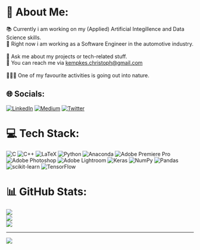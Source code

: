 # 💫 About Me:
📚 Currently i am working on my (Applied) Artificial Integillence and Data Science skills.<br>🚗 Right now i am working as a Software Engineer in the automotive industry.<br><br>💬 Ask me about my projects or tech-related stuff.<br>📧  You can reach me via kempkes.christoph@gmail.com<br><br>🚵‍♂️🥾 One of my favourite activities is going out into nature.


## 🌐 Socials:
[![LinkedIn](https://img.shields.io/badge/LinkedIn-%230077B5.svg?logo=linkedin&logoColor=white)](https://linkedin.com/in/christoph-kempkes) [![Medium](https://img.shields.io/badge/Medium-12100E?logo=medium&logoColor=white)](https://medium.com/@wahlschwabe) [![Twitter](https://img.shields.io/badge/Twitter-%231DA1F2.svg?logo=Twitter&logoColor=white)](https://twitter.com/wahlschwaben) 

# 💻 Tech Stack:
![C](https://img.shields.io/badge/c-%2300599C.svg?style=for-the-badge&logo=c&logoColor=white) ![C++](https://img.shields.io/badge/c++-%2300599C.svg?style=for-the-badge&logo=c%2B%2B&logoColor=white) ![LaTeX](https://img.shields.io/badge/latex-%23008080.svg?style=for-the-badge&logo=latex&logoColor=white) ![Python](https://img.shields.io/badge/python-3670A0?style=for-the-badge&logo=python&logoColor=ffdd54) ![Anaconda](https://img.shields.io/badge/Anaconda-%2344A833.svg?style=for-the-badge&logo=anaconda&logoColor=white) ![Adobe Premiere Pro](https://img.shields.io/badge/Adobe%20Premiere%20Pro-9999FF.svg?style=for-the-badge&logo=Adobe%20Premiere%20Pro&logoColor=white) ![Adobe Photoshop](https://img.shields.io/badge/adobephotoshop-%2331A8FF.svg?style=for-the-badge&logo=adobephotoshop&logoColor=white) ![Adobe Lightroom](https://img.shields.io/badge/Adobe%20Lightroom-31A8FF.svg?style=for-the-badge&logo=Adobe%20Lightroom&logoColor=white) ![Keras](https://img.shields.io/badge/Keras-%23D00000.svg?style=for-the-badge&logo=Keras&logoColor=white) ![NumPy](https://img.shields.io/badge/numpy-%23013243.svg?style=for-the-badge&logo=numpy&logoColor=white) ![Pandas](https://img.shields.io/badge/pandas-%23150458.svg?style=for-the-badge&logo=pandas&logoColor=white) ![scikit-learn](https://img.shields.io/badge/scikit--learn-%23F7931E.svg?style=for-the-badge&logo=scikit-learn&logoColor=white) ![TensorFlow](https://img.shields.io/badge/TensorFlow-%23FF6F00.svg?style=for-the-badge&logo=TensorFlow&logoColor=white)
# 📊 GitHub Stats:
![](https://github-readme-stats.vercel.app/api?username=gvtsch&theme=swift&hide_border=false&include_all_commits=true&count_private=true)<br/>
![](https://github-readme-streak-stats.herokuapp.com/?user=gvtsch&theme=swift&hide_border=false)<br/>
![](https://github-readme-stats.vercel.app/api/top-langs/?username=gvtsch&theme=swift&hide_border=false&include_all_commits=true&count_private=true&layout=compact)

---
[![](https://visitcount.itsvg.in/api?id=gvtsch&icon=0&color=0)](https://visitcount.itsvg.in)

